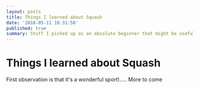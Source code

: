 ```yaml
---
layout: posts
title: Things I learned about Squash
date: '2018-05-11 10:31:50'
published: true
summary: Stuff I picked up as an absolute beginner that might be useful
---
```

# Things I learned about Squash

First observation is that it's a wonderful sport!..... More to come

